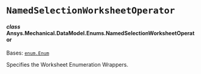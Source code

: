 # `NamedSelectionWorksheetOperator`

<a id="ansys.mechanical.stubs.v242.Ansys.Mechanical.DataModel.Enums.NamedSelectionWorksheetOperator"></a>

#### *class* Ansys.Mechanical.DataModel.Enums.NamedSelectionWorksheetOperator

Bases: [`enum.Enum`](https://docs.python.org/3/library/enum.html#enum.Enum)

Specifies the Worksheet Enumeration Wrappers.

<!-- !! processed by numpydoc !! -->

